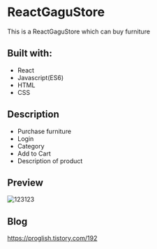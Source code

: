 # ReactGaguStore
  
This is a ReactGaguStore which can buy furniture

  
## Built with:  
  
- React    
- Javascript(ES6)      
- HTML    
- CSS          
  
## Description      
   
- Purchase furniture  
- Login
- Category 
- Add to Cart
- Description of product  

## Preview 
![123123](https://user-images.githubusercontent.com/65179725/124517250-78159e80-de1e-11eb-8b71-a6b28346908d.png)

## Blog
https://proglish.tistory.com/192  

 
  
